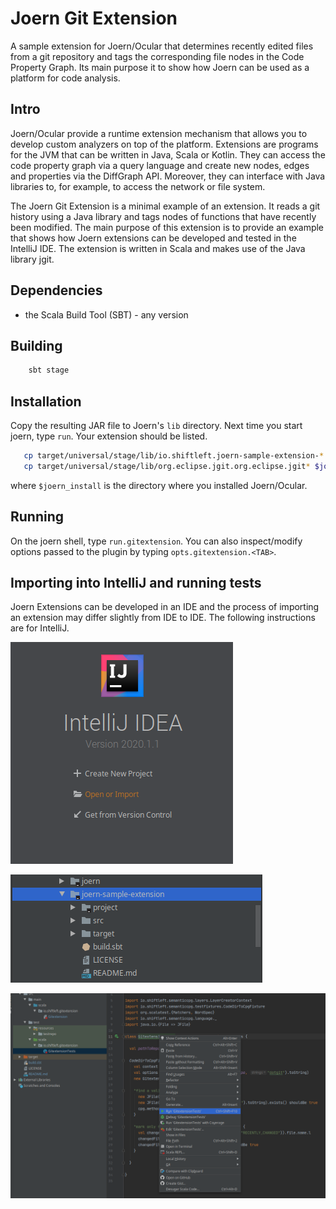Joern Git Extension
===================

A sample extension for Joern/Ocular that determines recently edited
files from a git repository and tags the corresponding file nodes in
the Code Property Graph. Its main purpose it to show how Joern can be
used as a platform for code analysis.

Intro
-----

Joern/Ocular provide a runtime extension mechanism that allows you to
develop custom analyzers on top of the platform. Extensions are
programs for the JVM that can be written in Java, Scala or
Kotlin. They can access the code property graph via a query language
and create new nodes, edges and properties via the
DiffGraph API. Moreover, they can interface with Java libraries to, for
example, to access the network or file system.

The Joern Git Extension is a minimal example of an extension. It reads
a git history using a Java library and tags nodes of functions that
have recently been modified. The main purpose of this extension is to
provide an example that shows how Joern extensions can be developed
and tested in the IntelliJ IDE. The extension is written in Scala and
makes use of the Java library jgit.

Dependencies
------------
- the Scala Build Tool (SBT) - any version

Building
--------

```bash
	sbt stage
```

Installation
------------
Copy the resulting JAR file to Joern's `lib` directory. Next time you
start joern, type `run`. Your extension should be listed.


```bash
   cp target/universal/stage/lib/io.shiftleft.joern-sample-extension-*.jar $joern_install/lib/
   cp target/universal/stage/lib/org.eclipse.jgit.org.eclipse.jgit* $joern_install/lib/
```

where `$joern_install` is the directory where you installed Joern/Ocular.

Running
-------

On the joern shell, type `run.gitextension`. You can also
inspect/modify options passed to the plugin by typing
`opts.gitextension.<TAB>`.


Importing into IntelliJ and running tests
-----------------------------------------

Joern Extensions can be developed in an IDE and the process of
importing an extension may differ slightly from IDE to IDE. The
following instructions are for IntelliJ.

![IntelliJ start screen](img/startscreen.png)


![Just select the project](img/select.png)

![Right click](img/runtests.png)
